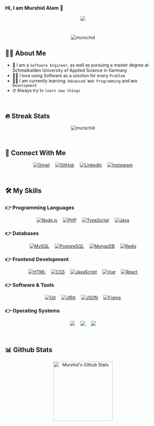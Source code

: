 ### Hi, I am Murshid Alam 👋

<p align="center">
    <a href="https://github.com/DenverCoder1/readme-typing-svg"><img src="https://readme-typing-svg.herokuapp.com?lines=Passionate+Self-Learner;Always%20learning%20new%20things&center=true&width=500&height=50"></a>
</p>
<br>

<p align="center"> 
    <img src="https://komarev.com/ghpvc/?username=murschid&label=Profile%20Views&color=0e75b6&style=for-the-badge&" alt="murschid" /> 
	<!-- <a href = "https://commits.top/bangladesh.html" target="_blank"><img src="https://enx6k5e0wh6seuv.m.pipedream.net/&style=plastic" alt="murschid" target="_blank"/></a> -->
</p>

## :sassy_man: About Me

- :school: I am a `Software Engineer`, as well as pursuing a master degree at Schmalkalden University of Applied Science in Germany
- :technologist: I love using Software as a solution for every `Problem`
- :student: I am currently learning: `Advanced Web Programming` and `Web Development`
- :nerd_face: Always try to `learn new things`
<br>

## 🔥 Streak Stats

<p align="center"><img src="https://github-readme-streak-stats.herokuapp.com/?user=murschid&theme=algolia" alt="murschid"/></p>
<br>

## 🤝 Connect With Me

<p align="center">
	<a href="mailto:rajbdde@gmail.com"><img img src="https://img.shields.io/badge/gmail-%23EA4335.svg?style=for-the-badge&&logo=gmail&logoColor=white" alt="Gmail"/></a>&emsp;
	<a href="https://github.com/murschid"><img src="https://img.shields.io/badge/github-%23181717.svg?style=for-the-badge&&logo=github&logoColor=white" alt="GitHub"/></a>&emsp;
	<a href="https://www.linkedin.com/in/murschid/"><img src="https://img.shields.io/badge/linkedin-%230A66C2.svg?style=for-the-badge&&logo=linkedin&logoColor=white" alt="LinkedIn"/></a>&emsp;
	<a href="https://www.instagram.com/murschid_/"><img src="https://img.shields.io/badge/instagram-%23E4405F.svg?style=for-the-badge&&logo=instagram&logoColor=white" alt="Instagram"/></a>
</p>
<br>

## 🛠️ My Skills

### 👉 Programming Languages

<p align="center">
    <a href="https://nodejs.org/en" target="_blank"><img alt="Node.js" src="https://img.shields.io/badge/Node.js-43853D?style=for-the-badge&logo=node.js&logoColor=white"></a>&emsp;
    <a href="https://www.php.net" target="_blank"><img alt="PHP" src="https://img.shields.io/badge/PHP-777BB4?style=for-the-badge&&logo=php&logoColor=white"></a>&emsp;
    <a href="https://www.typescriptlang.org" target="_blank"><img alt="TypeScript" src="https://img.shields.io/badge/TypeScript-007ACC?style=for-the-badge&&logo=typescript&logoColor=white"></a>&emsp;
    <a href="https://www.java.com/en" target="_blank"><img alt="Java" src="https://img.shields.io/badge/Java-ED8B00?style=for-the-badge&&logo=openjdk&logoColor=white"></a>
</p>

### 👉 Databases

<p align="center">
  	<a href="https://www.mysql.com" target="_blank"><img alt="MySQL" src="https://img.shields.io/badge/MySQL-005C84?style=for-the-badge&&logo=mysql&logoColor=white"></a>&emsp;
  	<a href="https://www.postgresql.org" target="_blank"><img alt="PostgreSQL" src="https://img.shields.io/badge/PostgreSQL-316192?style=for-the-badge&&logo=postgresql&logoColor=white"></a>&emsp;
  	<a href="https://www.mongodb.com" target="_blank"><img alt="MongoDB" src="https://img.shields.io/badge/MongoDB-4EA94B?style=for-the-badge&&logo=mongodb&logoColor=white"></a>&emsp;
  	<a href="https://redis.io" target="_blank"><img alt="Redis" src="https://img.shields.io/badge/redis-%23DD0031.svg?&style=for-the-badge&logo=redis&logoColor=white"></a>
</p>

### 👉 Frontend Development

<p align="center">
  	<a href="https://www.w3.org/html/" target="_blank"><img alt="HTML" src="https://img.shields.io/badge/HTML5%20-%23E34F26.svg?style=for-the-badge&&logo=html5&logoColor=white"></a>&emsp;
  	<a href="https://www.w3schools.com/css/" target="_blank"><img alt="CSS" src="https://img.shields.io/badge/CSS%20-%231572B6.svg?style=for-the-badge&&logo=css3&logoColor=white"></a>&emsp;
  	<a href="https://developer.mozilla.org/en-US/docs/Web/JavaScript" target="_blank"><img alt="JavaScript" src="https://img.shields.io/badge/JavaScript-323330?style=for-the-badge&logo=javascript&logoColor=F7DF1E"></a>&emsp;
  	<a href="https://vuejs.org" target="_blank"><img alt="Vue" src="https://img.shields.io/badge/Vue.js-35495E?style=for-the-badge&&logo=vue.js&logoColor=4FC08D"></a>&emsp;
  	<a href="https://reactjs.org" target="_blank"><img alt="React" src="https://img.shields.io/badge/React-20232A?style=for-the-badge&&logo=react&logoColor=61DAFB"></a>
</p>

### 👉 Software & Tools

<p align="center">
    <a href="#"><img alt="Git" src="https://img.shields.io/badge/Git%20-%23F05033.svg?style=for-the-badge&&logo=git&logoColor=white"></a>&emsp;
    <a href="#"><img alt="JIRA" src="https://img.shields.io/badge/Jira-0052CC?style=for-the-badge&logo=Jira&logoColor=white"></a>&emsp;
    <a href="#"><img alt="JSON" img src="https://img.shields.io/badge/json-%23000000.svg?style=for-the-badge&&logo=json&logoColor=white"></a>&emsp;
    <a href="#"><img alt="Figma" img src="https://img.shields.io/badge/Figma-F24E1E?style=for-the-badge&logo=figma&logoColor=white"></a>
</p>

### 👉 Operating Systems

<p align="center">
    <a href="#"><img src="https://img.shields.io/badge/Windows-0078D6?style=for-the-badge&&logo=windows&logoColor=white"></a>&emsp;
    <a href="#"><img src="https://img.shields.io/badge/mac%20os-000000?style=for-the-badge&&logo=apple&logoColor=whit"></a>&emsp;
    <a href="#"><img src="https://img.shields.io/badge/Linux-FCC624?style=for-the-badge&&logo=linux&logoColor=black"></a>
</p>
<br/>

## 📊 Github Stats

<p align="center"><a href="https://github.com/anuraghazra/github-readme-stats"><img alt="Murshid's Github Stats" src="https://github-readme-stats.vercel.app/api?username=murschid&show_icons=true&count_private=true&theme=algolia" height="192px"/></a>
</p>

<!-- <b>⚡ Recent GitHub Activity</b>
<a href="https://github.com/murschid"><img alt="Murshid's Activity Graph" src="https://activity-graph.herokuapp.com/graph?username=murschid&custom_title=Murshid's%20Contribution%20Graph&theme=react-dark" /></a>
<br/> -->

<!-- ## :trophy: Github Trophies
<p align="center"> <a href="https://github.com/ryo-ma/github-profile-trophy"><img src="https://github-profile-trophy.vercel.app/?username=murschid&layout=compact&theme=algolia" alt="murschid" /></a></p>
<br/> -->





<!--
**murschid/murschid** is a ✨ _special_ ✨ repository because its `README.md` (this file) appears on your GitHub profile.

Here are some ideas to get you started:

- 🔭 I’m currently working on ...
- 🌱 I’m currently learning ...
- 👯 I’m looking to collaborate on ...
- 🤔 I’m looking for help with ...
- 💬 Ask me about ...
- 📫 How to reach me: ...
- 😄 Pronouns: ...
- ⚡ Fun fact: ...
-->
